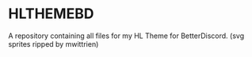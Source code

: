 # HLTHEMEBD
A repository containing all files for my HL Theme for BetterDiscord. (svg sprites ripped by mwittrien)
